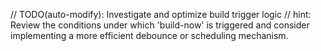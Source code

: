 // TODO(auto-modify): Investigate and optimize build trigger logic
// hint: Review the conditions under which 'build-now' is triggered and consider implementing a more efficient debounce or scheduling mechanism.
